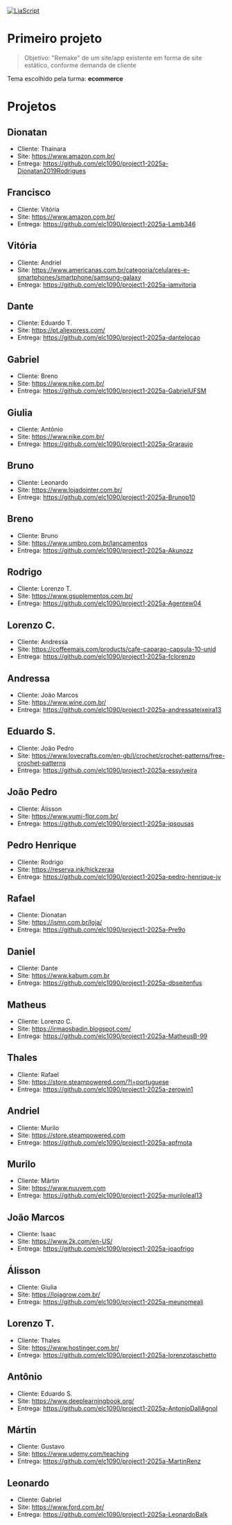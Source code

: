 <!--
author:   Andrea Charão

email:    andrea@inf.ufsm.br

version:  0.0.1

language: PT-BR

narrator: Brazilian Portuguese Female

comment:  Material de apoio para a disciplina
          ELC1090 - Desenvolvimento de Software para Web
          da Universidade Federal de Santa Maria

translation: English  translations/English.md
-->

<!--
liascript-devserver --input README.md --port 3001 --live
https://liascript.github.io/course/?https://raw.githubusercontent.com/AndreaInfUFSM/elc1090-2025a/master/classes/04/README.md
-->



[![LiaScript](https://raw.githubusercontent.com/LiaScript/LiaScript/master/badges/course.svg)](https://liascript.github.io/course/?https://raw.githubusercontent.com/AndreaInfUFSM/elc1090-2025a/master/classes/07/README.md)


# Primeiro projeto

> Objetivo: "Remake" de um site/app existente em forma de site estático, conforme demanda de cliente


Tema escolhido pela turma: **ecommerce**


# Projetos





## Dionatan
- Cliente: Thainara
- Site: https://www.amazon.com.br/
- Entrega: https://github.com/elc1090/project1-2025a-Dionatan2019Rodrigues

## Francisco

- Cliente: Vitória
- Site: https://www.amazon.com.br/
- Entrega:  https://github.com/elc1090/project1-2025a-Lamb346


## Vitória

- Cliente: Andriel
- Site: https://www.americanas.com.br/categoria/celulares-e-smartphones/smartphone/samsung-galaxy
- Entrega: https://github.com/elc1090/project1-2025a-iamvitoria



## Dante

- Cliente: Eduardo T. 
- Site: https://pt.aliexpress.com/
- Entrega: https://github.com/elc1090/project1-2025a-dantelocao





## Gabriel

- Cliente: Breno
- Site: https://www.nike.com.br/
- Entrega: https://github.com/elc1090/project1-2025a-GabrielUFSM


## Giulia

- Cliente: Antônio
- Site: https://www.nike.com.br/
- Entrega: https://github.com/elc1090/project1-2025a-Graraujo

## Bruno

- Cliente: Leonardo
- Site: https://www.lojadointer.com.br/
- Entrega: https://github.com/elc1090/project1-2025a-Brunop10


## Breno

- Cliente: Bruno
- Site: https://www.umbro.com.br/lancamentos
- Entrega: https://github.com/elc1090/project1-2025a-Akunozz


## Rodrigo

- Cliente: Lorenzo T.
- Site: https://www.gsuplementos.com.br/
- Entrega: https://github.com/elc1090/project1-2025a-Agentew04


## Lorenzo C.
- Cliente: Andressa
- Site: https://coffeemais.com/products/cafe-caparao-capsula-10-unid
- Entrega: https://github.com/elc1090/project1-2025a-fclorenzo

## Andressa

- Cliente: João Marcos
- Site: https://www.wine.com.br/
- Entrega: https://github.com/elc1090/project1-2025a-andressateixeira13


## Eduardo S.

- Cliente: João Pedro
- Site: https://www.lovecrafts.com/en-gb/l/crochet/crochet-patterns/free-crochet-patterns
- Entrega: https://github.com/elc1090/project1-2025a-essylveira


## João Pedro

- Cliente: Álisson
- Site: https://www.yumi-flor.com.br/
- Entrega: https://github.com/elc1090/project1-2025a-jpsousas


## Pedro Henrique

- Cliente: Rodrigo
- Site: https://reserva.ink/hickzeraa
- Entrega: https://github.com/elc1090/project1-2025a-pedro-henrique-jv


## Rafael

- Cliente: Dionatan
- Site: https://jsmn.com.br/loja/
- Entrega: https://github.com/elc1090/project1-2025a-Pre9o



## Daniel

- Cliente: Dante
- Site: https://www.kabum.com.br
- Entrega: https://github.com/elc1090/project1-2025a-dbseitenfus




## Matheus

- Cliente: Lorenzo C.
- Site: https://irmaosbadin.blogspot.com/
- Entrega: https://github.com/elc1090/project1-2025a-MatheusB-99





## Thales

- Cliente: Rafael
- Site: https://store.steampowered.com/?l=portuguese
- Entrega: https://github.com/elc1090/project1-2025a-zerowin1





## Andriel
- Cliente: Murilo
- Site: https://store.steampowered.com
- Entrega: https://github.com/elc1090/project1-2025a-apfmota


## Murilo

- Cliente: Mártin
- Site: https://www.nuuvem.com
- Entrega: https://github.com/elc1090/project1-2025a-muriloleal13

## João Marcos

- Cliente: Isaac
- Site: https://www.2k.com/en-US/
- Entrega: https://github.com/elc1090/project1-2025a-joaofrigo



## Álisson

- Cliente: Giulia
- Site: https://lojagrow.com.br/
- Entrega: https://github.com/elc1090/project1-2025a-meunomeali

## Lorenzo T.

- Cliente: Thales
- Site: https://www.hostinger.com.br/
- Entrega: https://github.com/elc1090/project1-2025a-lorenzotaschetto



## Antônio

- Cliente: Eduardo S.
- Site: https://www.deeplearningbook.org/
- Entrega: https://github.com/elc1090/project1-2025a-AntonioDallAgnol

## Mártin
- Cliente: Gustavo
- Site: https://www.udemy.com/teaching
- Entrega: https://github.com/elc1090/project1-2025a-MartinRenz



## Leonardo

- Cliente: Gabriel
- Site: https://www.ford.com.br/
- Entrega: https://github.com/elc1090/project1-2025a-LeonardoBalk

